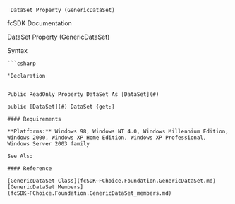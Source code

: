 ﻿     DataSet Property (GenericDataSet)                                                   

fcSDK Documentation

DataSet Property (GenericDataSet)

Syntax

```vbnet
```csharp

'Declaration
 

Public ReadOnly Property DataSet As [DataSet](#)

public [DataSet](#) DataSet {get;}

#### Requirements

**Platforms:** Windows 98, Windows NT 4.0, Windows Millennium Edition, Windows 2000, Windows XP Home Edition, Windows XP Professional, Windows Server 2003 family

See Also

#### Reference

[GenericDataSet Class](fcSDK~FChoice.Foundation.GenericDataSet.md)  
[GenericDataSet Members](fcSDK~FChoice.Foundation.GenericDataSet_members.md)